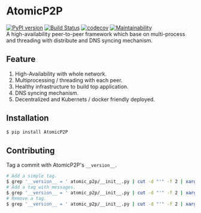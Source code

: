 # AtomicP2P  
[![PyPI version](https://badge.fury.io/py/AtomicP2P.svg)](https://badge.fury.io/py/AtomicP2P) [![Build Status](https://travis-ci.org/YuntechNet/AtomicP2P.svg?branch=fwos)](https://travis-ci.org/YuntechNet/AtomicP2P) [![codecov](https://codecov.io/gh/YuntechNet/AtomicP2P/branch/master/graph/badge.svg)](https://codecov.io/gh/YuntechNet/AtomicP2P) [![Maintainability](https://api.codeclimate.com/v1/badges/e02dfc9c29c0a9a053bc/maintainability)](https://codeclimate.com/github/YuntechNet/AtomicP2P/maintainability)  
A high-availability peer-to-peer framework which base on multi-process and threading with distribute and DNS syncing mechanism.  

## Feature
  1. High-Availability with whole network.
  2. Multiprocessing / threading with each peer.
  3. Healthy infrastructure to build top application.
  4. DNS syncing mechanism.
  5. Decentralized and Kubernets / docker friendly deployed.

## Installation
```sh
$ pip install AtomicP2P
```

## Contributing
Tag a commit with AtomicP2P's `__version__`.
```sh
# Add a simple tag.
$ grep '__version__ = ' atomic_p2p/__init__.py | cut -d "'" -f 2 | xargs git tag
# Add a tag with messages.
$ grep '__version__ = ' atomic_p2p/__init__.py | cut -d "'" -f 2 | xargs git tag -a
# Remove a tag.
$ grep '__version__ = ' atomic_p2p/__init__.py | cut -d "'" -f 2 | xargs git tag -d
```
